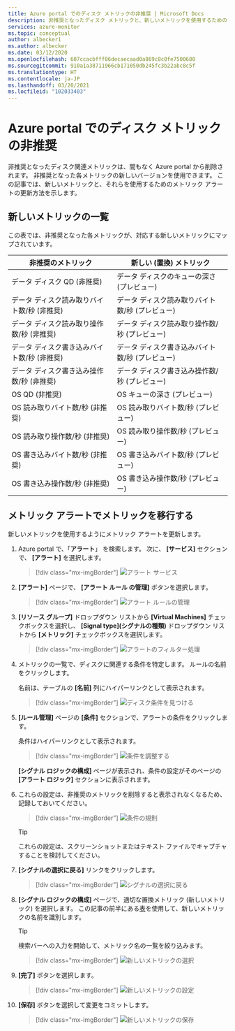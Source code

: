 ```yaml
---
title: Azure portal でのディスク メトリックの非推奨 | Microsoft Docs
description: 非推奨となったディスク メトリックと、新しいメトリックを使用するためのメトリック アラートの更新方法について説明します。
services: azure-monitor
ms.topic: conceptual
author: albecker1
ms.author: albecker
ms.date: 03/12/2020
ms.openlocfilehash: 607ccacbfff86decaecaad0a869c8c0fe7500680
ms.sourcegitcommit: 910a1a38711966cb171050db245fc3b22abc8c5f
ms.translationtype: HT
ms.contentlocale: ja-JP
ms.lasthandoff: 03/20/2021
ms.locfileid: "102033403"
---
```

# <a name="disk-metrics-deprecation-in-the-azure-portal"></a>Azure portal でのディスク メトリックの非推奨

非推奨となったディスク関連メトリックは、間もなく Azure portal から削除されます。 非推奨となった各メトリックの新しいバージョンを使用できます。 この記事では、新しいメトリックと、それらを使用するためのメトリック アラートの更新方法を示します。

## <a name="list-of-new-metrics"></a>新しいメトリックの一覧

この表では、非推奨となった各メトリックが、対応する新しいメトリックにマップされています。 

|非推奨のメトリック|新しい (置換) メトリック|
|----|----|
|データ ディスク QD (非推奨)|データ ディスクのキューの深さ (プレビュー)|
|データ ディスク読み取りバイト数/秒 (非推奨)|データ ディスク読み取りバイト数/秒 (プレビュー)|
|データ ディスク読み取り操作数/秒 (非推奨)|データ ディスク読み取り操作数/秒 (プレビュー)|
|データ ディスク書き込みバイト数/秒 (非推奨)|データ ディスク書き込みバイト数/秒 (プレビュー)|
|データ ディスク書き込み操作数/秒 (非推奨)|データ ディスク書き込み操作数/秒 (プレビュー)|
|OS QD (非推奨)|OS キューの深さ (プレビュー)|
|OS 読み取りバイト数/秒 (非推奨)|OS 読み取りバイト数/秒 (プレビュー)|
|OS 読み取り操作数/秒 (非推奨)|OS 読み取り操作数/秒 (プレビュー)|
|OS 書き込みバイト数/秒 (非推奨)|OS 書き込みバイト数/秒 (プレビュー)|
|OS 書き込み操作数/秒 (非推奨)|OS 書き込み操作数/秒 (プレビュー)|

<a id="update-metrics" />

## <a name="migrate-metrics-in-your-metric-alerts"></a>メトリック アラートでメトリックを移行する

新しいメトリックを使用するようにメトリック アラートを更新します。

1. Azure portal で、「**アラート**」 を検索します。 次に、 **[サービス]** セクションで、 **[アラート]** を選択します。

   > [!div class="mx-imgBorder"]
   > ![アラート サービス](./media/portal-disk-metrics-deprecation/alert-service-azure-portal.png)

2. **[アラート]** ページで、 **[アラート ルール の管理]** ボタンを選択します。 

   > [!div class="mx-imgBorder"]
   > ![アラート ルールの管理](./media/portal-disk-metrics-deprecation/manage-alert-rules-button.png)

3. **[リソース グループ]** ドロップダウン リストから **[Virtual Machines]** チェックボックスを選択し、 **[Signal type]\(シグナルの種類\)** ドロップダウン リストから **[メトリック]** チェックボックスを選択します。 

   > [!div class="mx-imgBorder"]
   > ![アラートのフィルター処理](./media/portal-disk-metrics-deprecation/filter-alerts.png)

4. メトリックの一覧で、ディスクに関連する条件を特定します。 ルールの名前をクリックします。 

   名前は、テーブルの **[名前]** 列にハイパーリンクとして表示されます。

   > [!div class="mx-imgBorder"]
   > ![ディスク条件を見つける](./media/portal-disk-metrics-deprecation/find-disk-conditions.png)

5. **[ルール管理]** ページの **[条件]** セクションで、アラートの条件をクリックします。 

   条件はハイパーリンクとして表示されます。  

   > [!div class="mx-imgBorder"]
   > ![条件を調整する](./media/portal-disk-metrics-deprecation/adjust-condition.png)

   **[シグナル ロジックの構成]** ページが表示され、条件の設定がそのページの **[アラート ロジック]** セクションに表示されます。

6. これらの設定は、非推奨のメトリックを削除すると表示されなくなるため、記録しておいてください。

   > [!div class="mx-imgBorder"]
   > ![条件の規則](./media/portal-disk-metrics-deprecation/condition-rules.png)

   > [!TIP] 
   > これらの設定は、スクリーンショットまたはテキスト ファイルでキャプチャすることを検討してください。 

7. **[シグナルの選択に戻る]** リンクをクリックします。

   > [!div class="mx-imgBorder"]
   > ![シグナルの選択に戻る](./media/portal-disk-metrics-deprecation/back-to-signal-selection.png)

8. **[シグナル ロジックの構成]** ページで、適切な置換メトリック (新しいメトリック) を選択します。 この記事の前半にある[表](#update-metrics)を使用して、新しいメトリックの名前を識別します。

   > [!TIP] 
   > 検索バーへの入力を開始して、メトリック名の一覧を絞り込みます。 

   > [!div class="mx-imgBorder"]
   > ![新しいメトリックの選択](./media/portal-disk-metrics-deprecation/choose-new-metric.png)

9. **[完了]** ボタンを選択します。 

   > [!div class="mx-imgBorder"]
   > ![新しいメトリックの設定](./media/portal-disk-metrics-deprecation/set-new-metric.png)

10. **[保存]** ボタンを選択して変更をコミットします。 

    > [!div class="mx-imgBorder"]
    > ![新しいメトリックの保存](./media/portal-disk-metrics-deprecation/save-new-metric.png)






